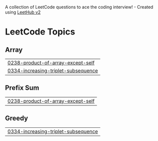 A collection of LeetCode questions to ace the coding interview! - Created using [LeetHub v2](https://github.com/arunbhardwaj/LeetHub-2.0)
<!---LeetCode Topics Start-->
# LeetCode Topics
## Array
|  |
| ------- |
| [0238-product-of-array-except-self](https://github.com/hi-Soul-Surfer/LeetCode-75/tree/master/0238-product-of-array-except-self) |
| [0334-increasing-triplet-subsequence](https://github.com/hi-Soul-Surfer/LeetCode-75/tree/master/0334-increasing-triplet-subsequence) |
## Prefix Sum
|  |
| ------- |
| [0238-product-of-array-except-self](https://github.com/hi-Soul-Surfer/LeetCode-75/tree/master/0238-product-of-array-except-self) |
## Greedy
|  |
| ------- |
| [0334-increasing-triplet-subsequence](https://github.com/hi-Soul-Surfer/LeetCode-75/tree/master/0334-increasing-triplet-subsequence) |
<!---LeetCode Topics End-->